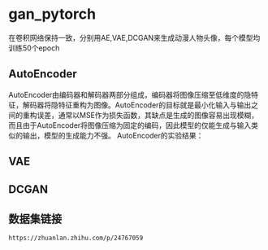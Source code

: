 # gan_pytorch
在卷积网络保持一致，分别用AE,VAE,DCGAN来生成动漫人物头像，每个模型均训练50个epoch
## **AutoEncoder**
AutoEncoder由编码器和解码器两部分组成，编码器将图像压缩至低维度的隐特征，解码器将隐特征重构为图像。AutoEncoder的目标就是最小化输入与输出之间的重构误差，通常以MSE作为损失函数，其缺点是生成的图像容易出现模糊，而且由于AutoEncoder将图像压缩为固定的编码，因此模型的仅能生成与输入类似的输出，模型的生成能力不强。
AutoEncoder的实验结果：
## **VAE**
## **DCGAN**
## 数据集链接
```
https://zhuanlan.zhihu.com/p/24767059
```


